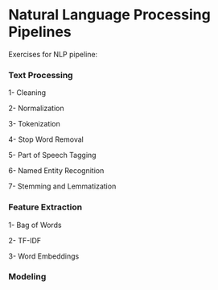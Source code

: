 # Natural Language Processing Pipelines
Exercises for NLP pipeline:

### Text Processing
1- Cleaning

2- Normalization

3- Tokenization

4- Stop Word Removal

5- Part of Speech Tagging

6- Named Entity Recognition

7- Stemming and Lemmatization

### Feature Extraction

1- Bag of Words

2- TF-IDF

3- Word Embeddings

### Modeling
